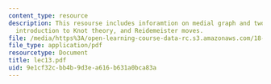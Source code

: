 ```yaml
---
content_type: resource
description: This resourse includes inforamtion on medial graph and two type of cuts,
  introduction to Knot theory, and Reidemeister moves.
file: /media/https%3A/open-learning-course-data-rc.s3.amazonaws.com/18-315-combinatorial-theory-introduction-to-graph-theory-extremal-and-enumerative-combinatorics-spring-2005/9e1cf32cbb4b9d3ea616b631a0bca83a_lec13.pdf
file_type: application/pdf
resourcetype: Document
title: lec13.pdf
uid: 9e1cf32c-bb4b-9d3e-a616-b631a0bca83a
---
```

